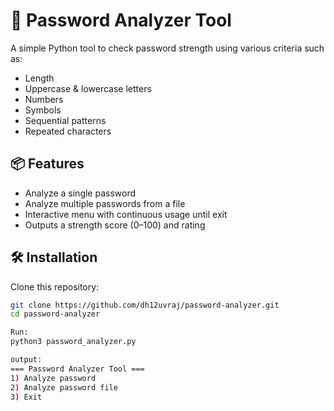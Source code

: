# 🔐 Password Analyzer Tool

A simple Python tool to check password strength using various criteria such as:
- Length
- Uppercase & lowercase letters
- Numbers
- Symbols
- Sequential patterns
- Repeated characters

## 📦 Features
- Analyze a single password
- Analyze multiple passwords from a file
- Interactive menu with continuous usage until exit
- Outputs a strength score (0–100) and rating

## 🛠️ Installation
Clone this repository:
```bash
git clone https://github.com/dh12uvraj/password-analyzer.git
cd password-analyzer

Run:
python3 password_analyzer.py

output:
=== Password Analyzer Tool ===
1) Analyze password
2) Analyze password file
3) Exit
